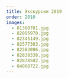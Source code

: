 ```yaml
---
title: Экскурсии 2019
order: 2010
images:
  - 81360781.jpg
  - 82095970.jpg
  - 82345149.jpg
  - 82577383.jpg
  - 82583096.jpg
  - 82838338.jpg
  - 82878502.jpg
  - 84008722.jpg
---
```

